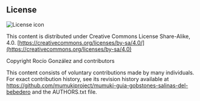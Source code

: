 ## License
![License icon](https://licensebuttons.net/l/by-sa/3.0/88x31.png)

This content is distributed under Creative Commons License Share-Alike, 4.0. [https://creativecommons.org/licenses/by-sa/4.0/](https://creativecommons.org/licenses/by-sa/4.0)

Copyright Rocío González and contributors

This content consists of voluntary contributions made by many
individuals. For exact contribution history, see its revision history
available at https://github.com/mumukiproject/mumuki-guia-gobstones-salinas-del-bebedero and the AUTHORS.txt file.

